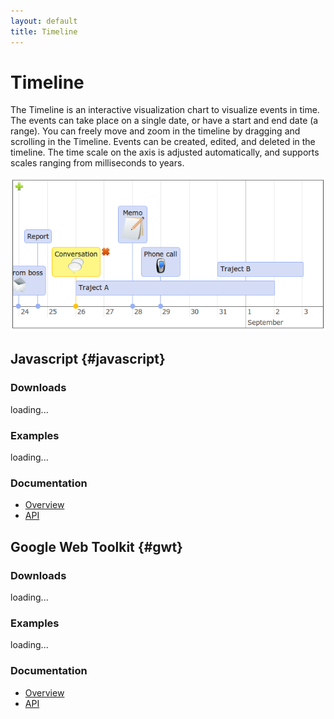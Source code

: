 ```yaml
---
layout: default
title: Timeline
---
```


# Timeline

The Timeline is an interactive visualization chart to visualize events in time. 
The events can take place on a single date, or have a start and end date (a range). 
You can freely move and zoom in the timeline by dragging and scrolling in the Timeline. 
Events can be created, edited, and deleted in the timeline. 
The time scale on the axis is adjusted automatically, and supports scales ranging from milliseconds to years.

![timeline](js/timeline/doc/timeline.png)


## Javascript {#javascript}

### Downloads

<div>
<div id="js_downloads">loading...</div>
<script type="text/javascript">
  var pattern = new RegExp("^timeline-.*\.zip$");
  list_files('js/files', pattern, 'js_downloads');
</script>
</div>

### Examples

<div>
<div id="js_examples">loading...</div>
<script type="text/javascript">
  var pattern = new RegExp("^example.*\.html$");
  list_files('js/timeline/examples', pattern, 'js_examples');
</script>
</div>

### Documentation

- [Overview](js/timeline/doc)
- [API](js/timeline/doc/jsdoc)




## Google Web Toolkit {#gwt}

### Downloads

<div>
<div id="gwt_downloads">loading...</div>
<script type="text/javascript">
  var pattern = new RegExp("^gwt-links-timeline.*\.zip$");
  list_files('gwt/files', pattern, 'gwt_downloads');
</script>
</div>

### Examples


<div>
<div id="gwt_examples">loading...</div>
<script type="text/javascript">
  var pattern = new RegExp("^Timeline.*\.zip$");
  list_files('gwt/files/examples', pattern, 'gwt_examples');
</script>
</div>

### Documentation

- [Overview](gwt/gwt-links-timeline/doc)
- [API](gwt/gwt-links-timeline/doc/javadoc)
